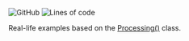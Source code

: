 
![GitHub](https://img.shields.io/github/license/NoOrientationProgramming/ProcessingExamples?style=plastic)
![Lines of code](https://img.shields.io/tokei/lines/github/NoOrientationProgramming/ProcessingExamples?style=plastic)

Real-life examples based on the [Processing()](https://github.com/NoOrientationProgramming/ProcessingCore) class.
